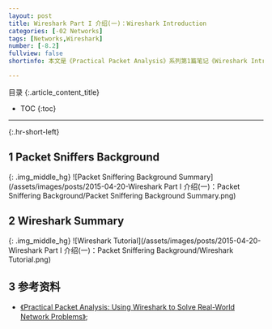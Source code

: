 ```yaml
---
layout: post
title: Wireshark Part I 介绍(一)：Wireshark Introduction
categories: [-02 Networks]
tags: [Networks,Wireshark]
number: [-8.2]
fullview: false
shortinfo: 本文是《Practical Packet Analysis》系列第1篇笔记《Wireshark Introduction》。

---
```

目录
{:.article_content_title}


* TOC
{:toc}

---
{:.hr-short-left}

## 1 Packet Sniffers Background ##

{: .img_middle_hg}
![Packet Sniffering Background Summary](/assets/images/posts/2015-04-20-Wireshark Part I 介绍(一)：Packet Sniffering Background/Packet Sniffering Background Summary.png)

## 2 Wireshark Summary ##

{: .img_middle_hg}
![Wireshark Tutorial](/assets/images/posts/2015-04-20-Wireshark Part I 介绍(一)：Packet Sniffering Background/Wireshark Tutorial.png)

## 3 参考资料 ##

- [《Practical Packet Analysis: Using Wireshark to Solve Real-World Network Problems》](https://www.amazon.com/Practical-Packet-Analysis-Wireshark-Real-World/dp/1593272669/ref=sr_1_1?s=books&ie=UTF8&qid=1477547038&sr=1-1&keywords=practical+packet+analysis);





